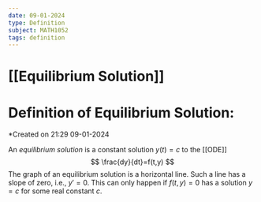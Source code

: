 ```yaml
---
date: 09-01-2024
type: Definition
subject: MATH1052
tags: definition
---
```

# [[Equilibrium Solution]]

# Definition of Equilibrium Solution:
*Created on 21:29 09-01-2024

An *equilibrium solution* is a constant solution $y(t)=c$ to the [[ODE]]
$$
\frac{dy}{dt}=f(t,y)
$$
The graph of an equilibrium solution is a horizontal line. Such a line has a slope of zero, i.e., $y'=0$. This can only happen if $f(t,y)=0$ has a solution $y=c$ for some real constant $c$.
